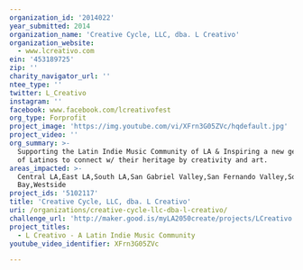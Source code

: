 ```yaml
---
organization_id: '2014022'
year_submitted: 2014
organization_name: 'Creative Cycle, LLC, dba. L Creativo'
organization_website:
  - www.lcreativo.com
ein: '453189725'
zip: ''
charity_navigator_url: ''
ntee_type: ''
twitter: L_Creativo
instagram: ''
facebook: www.facebook.com/lcreativofest
org_type: Forprofit
project_image: 'https://img.youtube.com/vi/XFrn3G05ZVc/hqdefault.jpg'
project_video: ''
org_summary: >-
  Supporting the Latin Indie Music Community of LA & Inspiring a new generation
  of Latinos to connect w/ their heritage by creativity and art.
areas_impacted: >-
  Central LA,East LA,South LA,San Gabriel Valley,San Fernando Valley,South
  Bay,Westside
project_ids: '5102117'
title: 'Creative Cycle, LLC, dba. L Creativo'
uri: /organizations/creative-cycle-llc-dba-l-creativo/
challenge_url: 'http://maker.good.is/myLA2050create/projects/LCreativo.html'
project_titles:
  - L Creativo - A Latin Indie Music Community
youtube_video_identifier: XFrn3G05ZVc

---
```


